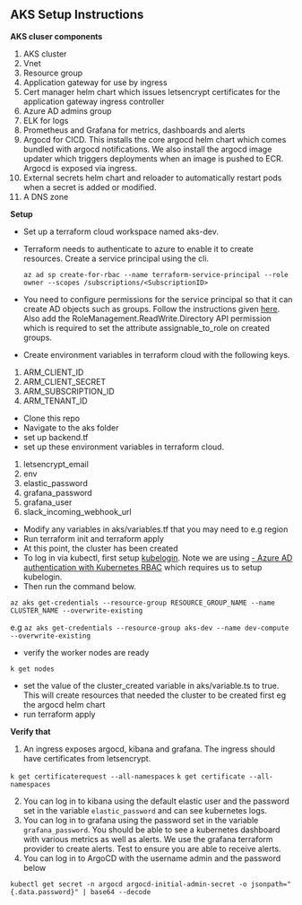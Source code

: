 ## AKS Setup Instructions

**AKS cluser components**
1.  AKS cluster
2.  Vnet
3. Resource group
4. Application gateway for use by ingress
5. Cert manager helm chart which issues letsencrypt certificates for the application gateway ingress controller
6. Azure AD admins group
7. ELK for logs
8. Prometheus and Grafana for metrics, dashboards and alerts
9. Argocd for CICD. This installs the core argocd helm chart which comes bundled with argocd notifications. We also install the argocd image updater which triggers deployments when an image is pushed to ECR. Argocd is exposed via ingress.
10. External secrets helm chart and reloader to automatically restart pods when a secret is added or modified.
11. A DNS zone

**Setup**
 - Set up a terraform cloud workspace named aks-dev.  
 - Terraform needs to authenticate to azure to enable it to create resources. Create a service principal using the cli.

    `az ad sp create-for-rbac --name terraform-service-principal --role owner --scopes /subscriptions/<SubscriptionID>`

- You need to configure permissions for the service principal so that it can create AD objects such as groups. Follow the instructions given [here](https://registry.terraform.io/providers/hashicorp/azuread/latest/docs/guides/service_principal_configuration). Also add the RoleManagement.ReadWrite.Directory API permission which is required to set the attribute assignable_to_role on created groups.
- Create environment variables in terraform cloud with the following keys.

1. ARM_CLIENT_ID
2. ARM_CLIENT_SECRET
3. ARM_SUBSCRIPTION_ID
4. ARM_TENANT_ID

- Clone this repo
- Navigate to the aks folder
- set up backend.tf
- set up these environment variables in terraform cloud.

1. letsencrypt_email
2. env
3. elastic_password
4. grafana_password
5. grafana_user
6. slack_incoming_webhook_url

- Modify any variables in aks/variables.tf that you may need to e.g region
- Run terraform init and terraform apply
- At this point, the cluster has been created
- To log in via kubectl, first setup [kubelogin](https://github.com/Azure/kubelogin). Note we are using [-   Azure AD authentication with Kubernetes RBAC](https://techcommunity.microsoft.com/t5/fasttrack-for-azure/azure-kubernetes-service-rbac-options-in-practice/ba-p/3684275) which requires us to setup kubelogin.
- Then run the command below.

`az aks get-credentials --resource-group RESOURCE_GROUP_NAME --name CLUSTER_NAME --overwrite-existing`

e.g
`az aks get-credentials --resource-group aks-dev --name dev-compute --overwrite-existing`

- verify the worker nodes are ready

 `k get nodes`

- set the value of the cluster_created variable in aks/variable.ts to true. This will create resources that needed the cluster to be created first eg the argocd helm chart
- run terraform apply


**Verify that**

1. An ingress exposes argocd, kibana and grafana. The ingress should have certificates from letsencrypt.

`k get certificaterequest --all-namespaces`
`k get certificate --all-namespaces`

2. You can log in to kibana using the default elastic user and the password set in the variable `elastic_password` and can see kubernetes logs.
3. You can log in to grafana using the password set in the variable `grafana_password`. You should be able to see a kubernetes dashboard with various metrics as well as alerts. We use the grafana terraform provider to create alerts. Test to ensure you are able to receive alerts.
5. You can log in to ArgoCD with the username admin and the password below

``kubectl get secret -n argocd argocd-initial-admin-secret -o jsonpath="{.data.password}" | base64 --decode``